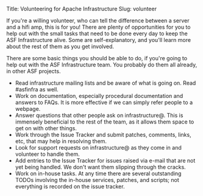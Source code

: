 Title: Volunteering for Apache Infrastructure
Slug: volunteer

If you're a willing volunteer, who can tell the difference between a server and a hifi amp, this is for you! There are plenty of opportunities for you to help out with the small tasks that need to be done every day to keep the ASF Infrastructure alive. Some are self-explanatory, and you'll learn more about the rest of them as you get involved.

There are some basic things you should be able to do, if you're going to help out with the ASF Infrastructure team. You probably do them all already, in other ASF projects.

  - Read infrastructure mailing lists and be aware of what is going on. Read #asfinfra as well.
  - Work on documentation, especially procedural documentation and answers to FAQs. It is more effective if we can simply refer people to a webpage.
  - Answer questions that other people ask on infrastructure@. This is immensely beneficial to the rest of the team, as it allows them space to get on with other things.
  - Work through the Issue Tracker and submit patches, comments, links, etc, that may help in resolving them.
  - Look for support requests on infrastructure@ as they come in and volunteer to handle them.
  - Add entries to the Issue Tracker for issues raised via e-mail that are not yet being handled. We don't want them slipping through the cracks.
  - Work on in-house tasks. At any time there are several outstanding TODOs involving the in-house services, patches, and scripts; not everything is recorded on the issue tracker.

